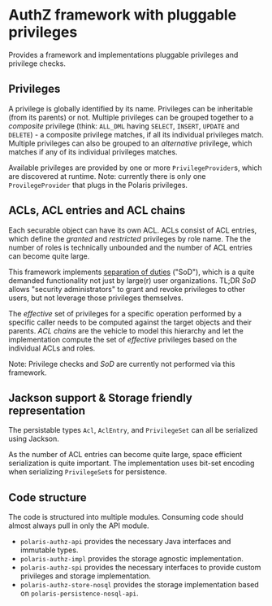 <!--
  Licensed to the Apache Software Foundation (ASF) under one
  or more contributor license agreements.  See the NOTICE file
  distributed with this work for additional information
  regarding copyright ownership.  The ASF licenses this file
  to you under the Apache License, Version 2.0 (the
  "License"); you may not use this file except in compliance
  with the License.  You may obtain a copy of the License at
 
   http://www.apache.org/licenses/LICENSE-2.0
 
  Unless required by applicable law or agreed to in writing,
  software distributed under the License is distributed on an
  "AS IS" BASIS, WITHOUT WARRANTIES OR CONDITIONS OF ANY
  KIND, either express or implied.  See the License for the
  specific language governing permissions and limitations
  under the License.
-->

# AuthZ framework with pluggable privileges

Provides a framework and implementations pluggable privileges and privilege checks.

## Privileges

A privilege is globally identified by its name. Privileges can be inheritable (from its parents) or not. Multiple
privileges can be grouped together to a _composite_ privilege (think: `ALL_DML` having `SELECT`, `INSERT`, `UPDATE` and
`DELETE`) - a composite privilege matches, if all its individual privileges match. Multiple privileges can also be
grouped to an _alternative_ privilege, which matches if any of its individual privileges matches.

Available privileges are provided by one or more `PrivilegeProvider`s, which are discovered at runtime.
Note: currently there is only one `ProvilegeProvider` that plugs in the Polaris privileges.

## ACLs, ACL entries and ACL chains

Each securable object can have its own ACL. ACLs consist of ACL entries, which define the _granted_ and _restricted_
privileges by role name. The the number of roles is technically unbounded and the number of ACL entries can become
quite large.

This framework implements [separation of duties](https://en.wikipedia.org/wiki/Separation_of_duties) ("SoD"), which is a
quite demanded functionality not just by large(r) user organizations. TL;DR _SoD_ allows "security administrators" to
grant and revoke privileges to other users, but not leverage those privileges themselves.

The _effective_ set of privileges for a specific operation performed by a specific caller needs to be computed against
the target objects and their parents. _ACL chains_ are the vehicle to model this hierarchy and let the implementation
compute the set of _effective_ privileges based on the individual ACLs and roles.

Note: Privilege checks and _SoD_ are currently not performed via this framework.

## Jackson support & Storage friendly representation

The persistable types `Acl`, `AclEntry`, and `PrivilegeSet` can all be serialized using Jackson.

As the number of ACL entries can become quite large, space efficient serialization is quite important. The
implementation uses bit-set encoding when serializing `PrivilegeSet`s for persistence.

## Code structure

The code is structured into multiple modules. Consuming code should almost always pull in only the API module.

* `polaris-authz-api` provides the necessary Java interfaces and immutable types.
* `polaris-authz-impl` provides the storage agnostic implementation.
* `polaris-authz-spi` provides the necessary interfaces to provide custom privileges and storage implementation.
* `polaris-authz-store-nosql` provides the storage implementation based on `polaris-persistence-nosql-api`.
